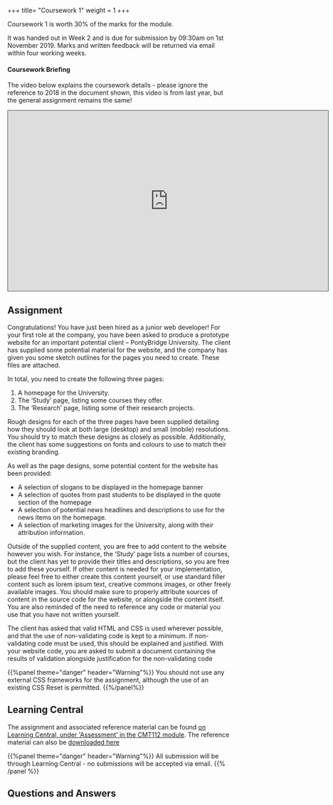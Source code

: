 +++
title= "Coursework 1"
weight = 1
+++

Coursework 1 is worth 30% of the marks for the module.

It was handed out in Week 2 and is due for submission by 09:30am on 1st November 2019. Marks and written feedback will be returned via email within four working weeks.

#### Coursework Briefing

The video below explains the coursework details - please ignore the reference to 2018 in the document shown, this video is from last year, but the general assignment remains the same!

<iframe src="https://cardiff.cloud.panopto.eu/Panopto/Pages/Embed.aspx?id=5603c23c-8fd9-4b82-ad67-aacc014f739c&v=1" width="720" height="405" style="padding: 0px; border: 1px solid #464646;" frameborder="0" allowfullscreen allow="autoplay"></iframe>

## Assignment

Congratulations! You have just been hired as a junior web developer! For your first role at the company, you have been asked to produce a prototype website for an important potential client – PontyBridge University. The client has supplied some potential material for the website, and the company has given you some sketch outlines for the pages you need to create. These files are attached.

In total, you need to create the following three pages:

1. A homepage for the University.
2. The ‘Study’ page, listing some courses they offer.
3. The ‘Research’ page, listing some of their research projects.

Rough designs for each of the three pages have been supplied detailing how they should look at both large (desktop) and small (mobile) resolutions. You should try to match these designs as closely as possible. Additionally, the client has some suggestions on fonts and colours to use to match their existing branding.

As well as the page designs, some potential content for the website has been provided:

-   A selection of slogans to be displayed in the homepage banner
-   A selection of quotes from past students to be displayed in the quote section of the homepage
-   A selection of potential news headlines and descriptions to use for the news items on the homepage.
-   A selection of marketing images for the University, along with their attribution information.

Outside of the supplied content, you are free to add content to the website however you wish. For instance, the ‘Study’ page lists a number of courses, but the client has yet to provide their titles and descriptions, so you are free to add these yourself. If other content is needed for your implementation, please feel free to either create this content yourself, or use standard filler content such as lorem ipsum text, creative commons images, or other freely available images. You should make sure to properly attribute sources of content in the source code for the website, or alongside the content itself. You are also reminded of the need to reference any code or material you use that you have not written yourself.

The client has asked that valid HTML and CSS is used wherever possible, and that the use of non-validating code is kept to a minimum. If non-validating code must be used, this should be explained and justified. With your website code, you are asked to submit a document containing the results of validation alongside justification for the non-validating code

{{%panel theme="danger" header="Warning"%}}
You should not use any external CSS frameworks for the assignment, although the use of an existing CSS Reset is permitted.
{{%/panel%}}

## Learning Central

The assignment and associated reference material can be found [on Learning Central, under 'Assessment' in the CMT112 module](https://learningcentral.cf.ac.uk/webapps/blackboard/content/listContentEditable.jsp?content_id=_5004043_1&course_id=_393319_1). The reference material can also be [downloaded here](/cmt112/assessment/PontyBridgeUniversity-ReferenceMaterial.zip)

{{%panel theme="danger" header="Warning"%}}
All submission will be through Learning Central - no submissions will be accepted via email.
{{% /panel %}}

## Questions and Answers
